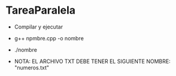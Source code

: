 # TareaParalela

- Compilar y ejecutar
- g++ npmbre.cpp -o nombre
- ./nombre

- NOTA: EL ARCHIVO TXT DEBE TENER EL SIGUIENTE NOMBRE: "numeros.txt"
